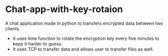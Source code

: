 # Chat-app-with-key-rotaion

A chat application made in python to transfers encrypted data between two clients.
- It uses time function to rotate the encryption key every five minutes to kepp it harder to guess.
- It uses TCP to transfer data and allows user to transfer files as well.
